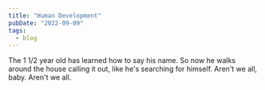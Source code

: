 ```yaml
---
title: "Human Development"
pubDate: "2022-09-09"
tags:
  - blog
---
```


The 1 1/2 year old has learned how to say his name. So now he walks around the house calling it out, like he's searching for himself. Aren't we all, baby. Aren't we all.
